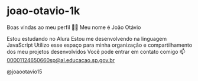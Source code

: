 # joao-otavio-1k
Boas vindas ao meu perfil 💙💙
Meu nome é João Otávio

Estou estudando no Alura
Estou me desenvolvendo na linguagem JavaScript
Utilizo esse espaço para minha organização e compartilhamento dos meu projetos desenvolvidos
Você pode entrar em contato comigo 📫
00001124650660sp@al.educacao.sp.gov.br

@joaootavio15
